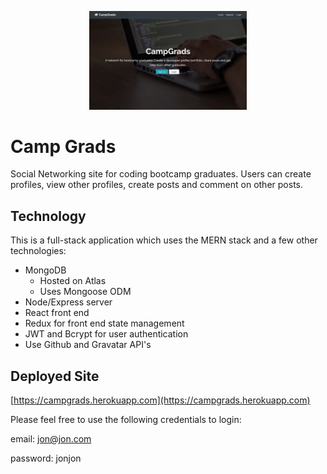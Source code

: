 <p align="center">
  <img width="50%" src="client/public/assets/campgrads-screenshot.jpg">

# Camp Grads

Social Networking site for coding bootcamp graduates. Users can create profiles, view other profiles, create posts and comment on other posts.

## Technology

This is a full-stack application which uses the MERN stack and a few other technologies:

- MongoDB
  - Hosted on Atlas
  - Uses Mongoose ODM
- Node/Express server
- React front end
- Redux for front end state management
- JWT and Bcrypt for user authentication
- Use Github and Gravatar API's

## Deployed Site

[https://campgrads.herokuapp.com](https://campgrads.herokuapp.com)

Please feel free to use the following credentials to login:

email: jon@jon.com

password: jonjon
